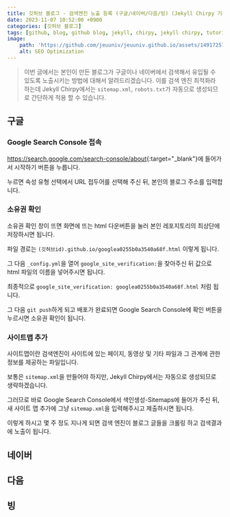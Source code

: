 ```yaml
---
title: 깃허브 블로그 - 검색엔진 노출 등록 (구글/네이버/다음/빙) (Jekyll Chirpy 기준)
date: 2023-11-07 10:52:00 +0900
categories: [깃허브 블로그]
tags: [github, blog, github blog, jekyll, chirpy, jekyll chirpy, tutorial, seo, seo optimization, 깃허브, 블로그, 깃허브 블로그, 튜토리얼, 검색]     # TAG names should always be lowercase
image:
    path: 'https://github.com/jeuuniv/jeuuniv.github.io/assets/149172579/67bf6e0f-f4c3-4ad9-906f-67208f3f5cc2'
    alt: SEO Optimization
---
```


> 이번 글에서는 본인이 만든 블로그가 구글이나 네이버에서 검색해서 유입될 수 있도록 노출시키는 방법에 대해서 알려드리겠습니다. 
이를 검색 엔진 최적화라 하는데 Jekyll Chirpy에서는 `sitemap.xml`, `robots.txt`가 자동으로 생성되므로 간단하게 적용 할 수 있습니다.

## 구글
### Google Search Console 접속
<https://search.google.com/search-console/about>{:target="_blank"}에 들어가서 시작하기 버튼을 누릅니다.

누르면 속성 유형 선택에서 URL 접두어를 선택해 주신 뒤, 본인의 블로그 주소를 입력합니다.

### 소유권 확인
소유권 확인 창이 뜨면 화면에 뜨는 html 다운버튼을 눌러 본인 레포지토리의 최상단에 저장하시면 됩니다.

파일 경로는 `(깃허브id).github.io/googlea0255b0a3540a68f.html` 이렇게 됩니다.

그 다음 `_config.yml`을 열어 `google_site_verification:`을 찾아주신 뒤 값으로 html 파일의 이름을 넣어주시면 됩니다.

최종적으로 `google_site_verification: googlea0255b0a3540a68f.html` 처럼 됩니다.

그 다음 `git push`하게 되고 배포가 완료되면 Google Search Console에 확인 버튼을 누르시면 소유권 확인이 됩니다.

### 사이트맵 추가
사이트맵이란 검색엔진이 사이트에 있는 페이지, 동영상 및 기타 파일과 그 관계에 관한 정보를 제공하는 파일입니다.

보통은 `sitemap.xml`을 만들어야 하지만, Jekyll Chirpy에서는 자동으로 생성되므로 생략하겠습니다.

그러므로 바로 Google Search Console에서 색인생성-Sitemaps에 들어가 주신 뒤, 새 사이트 맵 추가에 그냥 `sitemap.xml`을 입력해주시고 제출하시면 됩니다.

이렇게 하시고 몇 주 정도 지나게 되면 검색 엔진이 블로그 글들을 크롤링 하고 검색결과에 노출이 됩니다.

## 네이버

## 다음

## 빙

